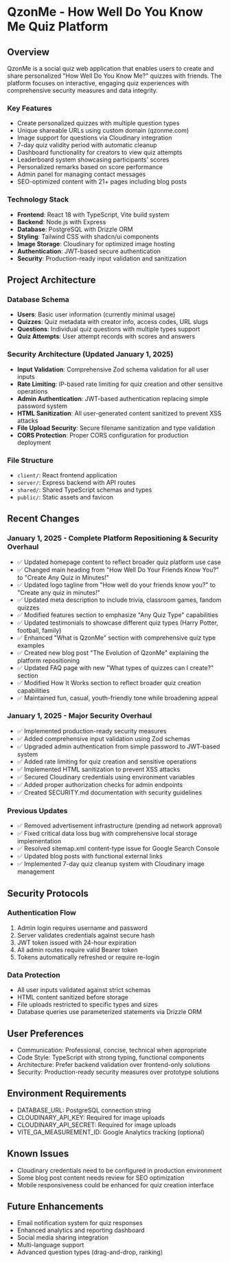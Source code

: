 # QzonMe - How Well Do You Know Me Quiz Platform

## Overview
QzonMe is a social quiz web application that enables users to create and share personalized "How Well Do You Know Me?" quizzes with friends. The platform focuses on interactive, engaging quiz experiences with comprehensive security measures and data integrity.

### Key Features
- Create personalized quizzes with multiple question types
- Unique shareable URLs using custom domain (qzonme.com)
- Image support for questions via Cloudinary integration
- 7-day quiz validity period with automatic cleanup
- Dashboard functionality for creators to view quiz attempts
- Leaderboard system showcasing participants' scores
- Personalized remarks based on score performance
- Admin panel for managing contact messages
- SEO-optimized content with 21+ pages including blog posts

### Technology Stack
- **Frontend**: React 18 with TypeScript, Vite build system
- **Backend**: Node.js with Express
- **Database**: PostgreSQL with Drizzle ORM
- **Styling**: Tailwind CSS with shadcn/ui components
- **Image Storage**: Cloudinary for optimized image hosting
- **Authentication**: JWT-based secure authentication
- **Security**: Production-ready input validation and sanitization

## Project Architecture

### Database Schema
- **Users**: Basic user information (currently minimal usage)
- **Quizzes**: Quiz metadata with creator info, access codes, URL slugs
- **Questions**: Individual quiz questions with multiple types support
- **Quiz Attempts**: User attempt records with scores and answers

### Security Architecture (Updated January 1, 2025)
- **Input Validation**: Comprehensive Zod schema validation for all user inputs
- **Rate Limiting**: IP-based rate limiting for quiz creation and other sensitive operations
- **Admin Authentication**: JWT-based authentication replacing simple password system
- **HTML Sanitization**: All user-generated content sanitized to prevent XSS attacks
- **File Upload Security**: Secure filename sanitization and type validation
- **CORS Protection**: Proper CORS configuration for production deployment

### File Structure
- `client/`: React frontend application
- `server/`: Express backend with API routes
- `shared/`: Shared TypeScript schemas and types
- `public/`: Static assets and favicon

## Recent Changes

### January 1, 2025 - Complete Platform Repositioning & Security Overhaul
- ✅ Updated homepage content to reflect broader quiz platform use case
- ✅ Changed main heading from "How Well Do Your Friends Know You?" to "Create Any Quiz in Minutes!"
- ✅ Updated logo tagline from "How well do your friends know you?" to "Create any quiz in minutes!"
- ✅ Updated meta description to include trivia, classroom games, fandom quizzes
- ✅ Modified features section to emphasize "Any Quiz Type" capabilities
- ✅ Updated testimonials to showcase different quiz types (Harry Potter, football, family)
- ✅ Enhanced "What is QzonMe" section with comprehensive quiz type examples
- ✅ Created new blog post "The Evolution of QzonMe" explaining the platform repositioning
- ✅ Updated FAQ page with new "What types of quizzes can I create?" section
- ✅ Modified How It Works section to reflect broader quiz creation capabilities
- ✅ Maintained fun, casual, youth-friendly tone while broadening appeal

### January 1, 2025 - Major Security Overhaul
- ✅ Implemented production-ready security measures
- ✅ Added comprehensive input validation using Zod schemas
- ✅ Upgraded admin authentication from simple password to JWT-based system
- ✅ Added rate limiting for quiz creation and sensitive operations
- ✅ Implemented HTML sanitization to prevent XSS attacks
- ✅ Secured Cloudinary credentials using environment variables
- ✅ Added proper authorization checks for admin endpoints
- ✅ Created SECURITY.md documentation with security guidelines

### Previous Updates
- ✅ Removed advertisement infrastructure (pending ad network approval)
- ✅ Fixed critical data loss bug with comprehensive local storage implementation
- ✅ Resolved sitemap.xml content-type issue for Google Search Console
- ✅ Updated blog posts with functional external links
- ✅ Implemented 7-day quiz cleanup system with Cloudinary image management

## Security Protocols

### Authentication Flow
1. Admin login requires username and password
2. Server validates credentials against secure hash
3. JWT token issued with 24-hour expiration
4. All admin routes require valid Bearer token
5. Tokens automatically refreshed or require re-login

### Data Protection
- All user inputs validated against strict schemas
- HTML content sanitized before storage
- File uploads restricted to specific types and sizes
- Database queries use parameterized statements via Drizzle ORM

## User Preferences
- Communication: Professional, concise, technical when appropriate
- Code Style: TypeScript with strong typing, functional components
- Architecture: Prefer backend validation over frontend-only solutions
- Security: Production-ready security measures over prototype solutions

## Environment Requirements
- DATABASE_URL: PostgreSQL connection string
- CLOUDINARY_API_KEY: Required for image uploads
- CLOUDINARY_API_SECRET: Required for image uploads
- VITE_GA_MEASUREMENT_ID: Google Analytics tracking (optional)

## Known Issues
- Cloudinary credentials need to be configured in production environment
- Some blog post content needs review for SEO optimization
- Mobile responsiveness could be enhanced for quiz creation interface

## Future Enhancements
- Email notification system for quiz responses
- Enhanced analytics and reporting dashboard
- Social media sharing integration
- Multi-language support
- Advanced question types (drag-and-drop, ranking)